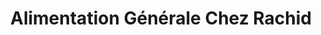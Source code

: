 ---
title: "Alimentation Générale Chez Rachid"
url: /lunel/alimentation-generale-chez-rachid/
shop: Lebensmittel
---